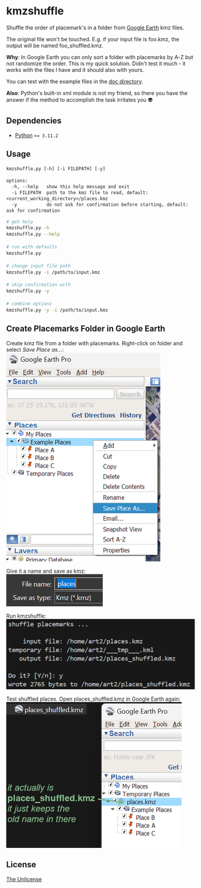 # kmzshuffle

Shuffle the order of placemark's in a folder from [Google Earth](https://earth.google.com) kmz files.

The original file won't be touched. E.g. if your input file is foo.kmz, the output will be named foo_shuffled.kmz.

**Why**: In Google Earth you can only sort a folder with placemarks by A-Z but not randomize the order. This is my quick solution. Didn't test it much - it works with the files I have and it should also with yours.

You can test with the example files in the [doc directory](./doc).

**Also**: Python's built-in xml module is not my friend, so there you have the answer if the method to accomplish the task irritates you 👽




## Dependencies

- [Python](https://python.org) `>= 3.11.2`




## Usage

```text
kmzshuffle.py [-h] [-i FILEPATH] [-y]

options:
  -h, --help   show this help message and exit
  -i FILEPATH  path to the kmz file to read, default: <current_working_directory>/places.kmz
  -y           do not ask for confirmation before starting, default: ask for confirmation
```

```bash
# get help
kmzshuffle.py -h
kmzshuffle.py --help

# run with defaults
kmzshuffle.py

# change input file path
kmzshuffle.py -i /path/to/input.kmz

# skip confirmation with
kmzshuffle.py -y

# combine options
kmzshuffle.py -y -i /path/to/input.kmz
```




## Create Placemarks Folder in Google Earth

Create kmz file from a folder with placemarks. Right-click on folder and select *Save Place as...*:
![1](./doc/1.png)

Give it a name and save as kmz:  
![1](./doc/2.png)

Run kmzshuffle:  
![1](./doc/3.png)

Test shuffled places. Open places_shuffled.kmz in Google Earth again:  
![1](./doc/4.png)





## License

[The Unlicense](./LICENSE.md)
